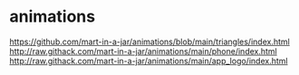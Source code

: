 # animations
https://github.com/mart-in-a-jar/animations/blob/main/triangles/index.html
http://raw.githack.com/mart-in-a-jar/animations/main/phone/index.html
http://raw.githack.com/mart-in-a-jar/animations/main/app_logo/index.html
